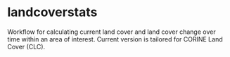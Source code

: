 # landcoverstats
Workflow for calculating current land cover and land cover change over time within an area of interest. Current version is tailored for CORINE Land Cover (CLC).
